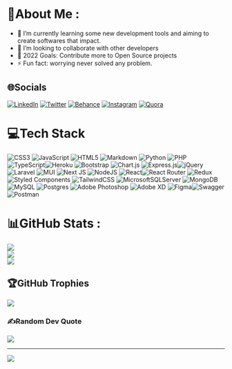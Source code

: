 # 💫About Me :

- 🌱 I’m currently learning some new development tools and aiming to create softwares that impact.
- 👯 I’m looking to collaborate with other developers
- 🥅 2022 Goals: Contribute more to Open Source projects
- ⚡ Fun fact: worrying never solved any problem.

## 🌐Socials

[![LinkedIn](https://img.shields.io/badge/LinkedIn-%230077B5.svg?logo=linkedin&logoColor=white)](https://linkedin.com/in/ryanmwakio) [![Twitter](https://img.shields.io/badge/Twitter-%231DA1F2.svg?logo=Twitter&logoColor=white)](https://twitter.com/ryanmwakio) [![Behance](https://img.shields.io/badge/Behance-1769ff?logo=behance&logoColor=white)](https://behance.net/ryanmwakio) [![Instagram](https://img.shields.io/badge/Instagram-%23E4405F.svg?logo=Instagram&logoColor=white)](https://instagram.com/ryanmwakio) [![Quora](https://img.shields.io/badge/Quora-%23B92B27.svg?logo=Quora&logoColor=white)](https://quora.com/profile/ryanmwakio)

# 💻Tech Stack
![CSS3](https://img.shields.io/badge/css3-%231572B6.svg?style=for-the-badge&logo=css3&logoColor=white) ![JavaScript](https://img.shields.io/badge/javascript-%23323330.svg?style=for-the-badge&logo=javascript&logoColor=%23F7DF1E) ![HTML5](https://img.shields.io/badge/html5-%23E34F26.svg?style=for-the-badge&logo=html5&logoColor=white) ![Markdown](https://img.shields.io/badge/markdown-%23000000.svg?style=for-the-badge&logo=markdown&logoColor=white) ![Python](https://img.shields.io/badge/python-3670A0?style=for-the-badge&logo=python&logoColor=ffdd54) ![PHP](https://img.shields.io/badge/php-%23777BB4.svg?style=for-the-badge&logo=php&logoColor=white) ![TypeScript](https://img.shields.io/badge/typescript-%23007ACC.svg?style=for-the-badge&logo=typescript&logoColor=white)![Heroku](https://img.shields.io/badge/heroku-%23430098.svg?style=for-the-badge&logo=heroku&logoColor=white) ![Bootstrap](https://img.shields.io/badge/bootstrap-%23563D7C.svg?style=for-the-badge&logo=bootstrap&logoColor=white) ![Chart.js](https://img.shields.io/badge/chart.js-F5788D.svg?style=for-the-badge&logo=chart.js&logoColor=white) ![Express.js](https://img.shields.io/badge/express.js-%23404d59.svg?style=for-the-badge&logo=express&logoColor=%2361DAFB)![jQuery](https://img.shields.io/badge/jquery-%230769AD.svg?style=for-the-badge&logo=jquery&logoColor=white)![Laravel](https://img.shields.io/badge/laravel-%23FF2D20.svg?style=for-the-badge&logo=laravel&logoColor=white) ![MUI](https://img.shields.io/badge/MUI-%230081CB.svg?style=for-the-badge&logo=material-ui&logoColor=white) ![Next JS](https://img.shields.io/badge/Next-black?style=for-the-badge&logo=next.js&logoColor=white) ![NodeJS](https://img.shields.io/badge/node.js-6DA55F?style=for-the-badge&logo=node.js&logoColor=white) ![React](https://img.shields.io/badge/react-%2320232a.svg?style=for-the-badge&logo=react&logoColor=%2361DAFB)![React Router](https://img.shields.io/badge/React_Router-CA4245?style=for-the-badge&logo=react-router&logoColor=white) ![Redux](https://img.shields.io/badge/redux-%23593d88.svg?style=for-the-badge&logo=redux&logoColor=white)![Styled Components](https://img.shields.io/badge/styled--components-DB7093?style=for-the-badge&logo=styled-components&logoColor=white) ![TailwindCSS](https://img.shields.io/badge/tailwindcss-%2338B2AC.svg?style=for-the-badge&logo=tailwind-css&logoColor=white) ![MicrosoftSQLServer](https://img.shields.io/badge/Microsoft%20SQL%20Sever-CC2927?style=for-the-badge&logo=microsoft%20sql%20server&logoColor=white) ![MongoDB](https://img.shields.io/badge/MongoDB-%234ea94b.svg?style=for-the-badge&logo=mongodb&logoColor=white) ![MySQL](https://img.shields.io/badge/mysql-%2300f.svg?style=for-the-badge&logo=mysql&logoColor=white) ![Postgres](https://img.shields.io/badge/postgres-%23316192.svg?style=for-the-badge&logo=postgresql&logoColor=white) ![Adobe Photoshop](https://img.shields.io/badge/adobephotoshop-%2331A8FF.svg?style=for-the-badge&logo=adobephotoshop&logoColor=white) ![Adobe XD](https://img.shields.io/badge/Adobe%20XD-470137?style=for-the-badge&logo=Adobe%20XD&logoColor=#FF61F6) ![Figma](https://img.shields.io/badge/figma-%23F24E1E.svg?style=for-the-badge&logo=figma&logoColor=white)![Swagger](https://img.shields.io/badge/-Swagger-%23Clojure?style=for-the-badge&logo=swagger&logoColor=white) ![Postman](https://img.shields.io/badge/Postman-FF6C37?style=for-the-badge&logo=postman&logoColor=white)

# 📊GitHub Stats :

![](https://github-readme-stats.vercel.app/api?username=ryanmwakio&theme=synthwave&hide_border=false&include_all_commits=false&count_private=false)<br/>
![](https://github-readme-streak-stats.herokuapp.com/?user=ryanmwakio&theme=synthwave&hide_border=false)<br/>
![](https://github-readme-stats.vercel.app/api/top-langs/?username=ryanmwakio&theme=synthwave&hide_border=false&include_all_commits=false&count_private=false&layout=compact)

## 🏆GitHub Trophies

![](https://github-profile-trophy.vercel.app/?username=ryanmwakio&theme=radical&no-frame=false&no-bg=false&margin-w=4)

### ✍️Random Dev Quote

![](https://quotes-github-readme.vercel.app/api?type=horizontal&theme=radical)

---

[![](https://visitcount.itsvg.in/api?id=ryanmwakio&icon=0&color=0)](https://visitcount.itsvg.in)
